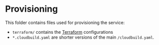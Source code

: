 # Provisioning

This folder contains files used for provisioning the service: 

* `terraform/` contains the [Terraform](https://terraform.io) configurations
* `*.cloudbuild.yaml` are shorter versions of the main `/cloudbuild.yaml`. 